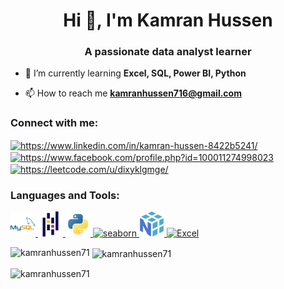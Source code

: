 <h1 align="center">Hi 👋, I'm Kamran Hussen</h1>
<h3 align="center">A passionate data analyst learner</h3>

- 🌱 I’m currently learning **Excel, SQL, Power BI, Python**

- 📫 How to reach me **kamranhussen716@gmail.com**

<h3 align="left">Connect with me:</h3>
<p align="left">
<a href="https://linkedin.com/in/https://www.linkedin.com/in/kamran-hussen-8422b5241/" target="blank"><img align="center" src="https://raw.githubusercontent.com/rahuldkjain/github-profile-readme-generator/master/src/images/icons/Social/linked-in-alt.svg" alt="https://www.linkedin.com/in/kamran-hussen-8422b5241/" height="30" width="40" /></a>
<a href="https://fb.com/https://www.facebook.com/profile.php?id=100011274998023" target="blank"><img align="center" src="https://raw.githubusercontent.com/rahuldkjain/github-profile-readme-generator/master/src/images/icons/Social/facebook.svg" alt="https://www.facebook.com/profile.php?id=100011274998023" height="30" width="40" /></a>
<a href="https://www.leetcode.com/https://leetcode.com/u/dixyklgmge/" target="blank"><img align="center" src="https://raw.githubusercontent.com/rahuldkjain/github-profile-readme-generator/master/src/images/icons/Social/leet-code.svg" alt="https://leetcode.com/u/dixyklgmge/" height="30" width="40" /></a>
</p>

<h3 align="left">Languages and Tools:</h3>
<p align="left"> <a href="https://www.mysql.com/" target="_blank" rel="noreferrer"> <img src="https://raw.githubusercontent.com/devicons/devicon/master/icons/mysql/mysql-original-wordmark.svg" alt="mysql" width="40" height="40"/> </a> <a href="https://pandas.pydata.org/" target="_blank" rel="noreferrer"> <img src="https://raw.githubusercontent.com/devicons/devicon/2ae2a900d2f041da66e950e4d48052658d850630/icons/pandas/pandas-original.svg" alt="pandas" width="40" height="40"/> </a> <a href="https://www.python.org" target="_blank" rel="noreferrer"> <img src="https://raw.githubusercontent.com/devicons/devicon/master/icons/python/python-original.svg" alt="python" width="40" height="40"/> </a> <a href="https://seaborn.pydata.org/" target="_blank" rel="noreferrer"> <img src="https://seaborn.pydata.org/_images/logo-mark-lightbg.svg" alt="seaborn" width="40" height="40"/> </a> <a href="https://numpy.org/" target="_blank" rel="noreferrer">
<img src="https://raw.githubusercontent.com/devicons/devicon/master/icons/numpy/numpy-original.svg" alt="NumPy" width="40" height="40"/> </a> <a href="https://www.microsoft.com/en-us/microsoft-365/excel" target="_blank" rel="noreferrer">
<img src="https://upload.wikimedia.org/wikipedia/commons/8/86/Microsoft_Excel_2013-2019_logo.svg" alt="Excel" width="40" height="40"/> </a> </p>

<p><img align="left" src="https://github-readme-stats.vercel.app/api/top-langs?username=kamranhussen71&show_icons=true&locale=en&layout=compact" alt="kamranhussen71" /></p>

<p>&nbsp;<img align="center" src="https://github-readme-stats.vercel.app/api?username=kamranhussen71&show_icons=true&locale=en" alt="kamranhussen71" /></p>

<p><img align="center" src="https://github-readme-streak-stats.herokuapp.com/?user=kamranhussen71&" alt="kamranhussen71" /></p>
